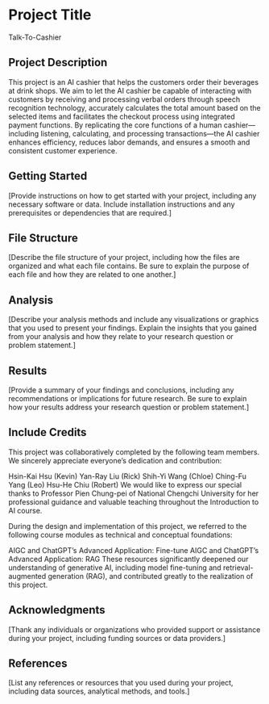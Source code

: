# Project Title

Talk-To-Cashier

## Project Description

This project is an AI cashier that helps the customers order their beverages at drink shops. We aim to let the AI cashier be capable of interacting with customers by receiving and processing verbal orders through speech recognition technology, accurately calculates the total amount based on the selected items and facilitates the checkout process using integrated payment functions. By replicating the core functions of a human cashier—including listening, calculating, and processing transactions—the AI cashier enhances efficiency, reduces labor demands, and ensures a smooth and consistent customer experience.

## Getting Started

[Provide instructions on how to get started with your project, including any necessary software or data. Include installation instructions and any prerequisites or dependencies that are required.]

## File Structure

[Describe the file structure of your project, including how the files are organized and what each file contains. Be sure to explain the purpose of each file and how they are related to one another.]

## Analysis

[Describe your analysis methods and include any visualizations or graphics that you used to present your findings. Explain the insights that you gained from your analysis and how they relate to your research question or problem statement.]

## Results

[Provide a summary of your findings and conclusions, including any recommendations or implications for future research. Be sure to explain how your results address your research question or problem statement.]

## Include Credits
This project was collaboratively completed by the following team members. We sincerely appreciate everyone’s dedication and contribution:

Hsin-Kai Hsu (Kevin)
Yan-Ray Liu (Rick)
Shih-Yi Wang (Chloe)
Ching-Fu Yang (Leo)
Hsu-He Chiu (Robert)
We would like to express our special thanks to Professor Pien Chung-pei of National Chengchi University for her professional guidance and valuable teaching throughout the Introduction to AI course.

During the design and implementation of this project, we referred to the following course modules as technical and conceptual foundations:

AIGC and ChatGPT’s Advanced Application: Fine-tune
AIGC and ChatGPT’s Advanced Application: RAG
These resources significantly deepened our understanding of generative AI, including model fine-tuning and retrieval-augmented generation (RAG), and contributed greatly to the realization of this project.

## Acknowledgments

[Thank any individuals or organizations who provided support or assistance during your project, including funding sources or data providers.]

## References

[List any references or resources that you used during your project, including data sources, analytical methods, and tools.]
